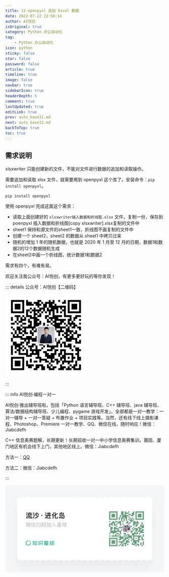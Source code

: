 ```yaml
---
title: 12-openpyxl 追加 Excel 数据
date: 2022-07-22 22:50:14
author: AI悦创
isOriginal: true
category: Python 办公自动化
tag:
    - Python 办公自动化
icon: python
sticky: false
star: false
password: false
article: true
timeline: true
image: false
navbar: true
sidebarIcon: true
headerDepth: 5
comment: true
lastUpdated: true
editLink: true
prev: auto_base11.md
next: auto_base13.md
backToTop: true
toc: true
---
```


## 需求说明

xlsxwriter 只能创建新的文件，不能对文件进行数据的追加和读取操作。

需要追加和读取 xlsx 文件，就需要用到 openpyxl 这个库了。安装命令：`pip install openpyxl`。

```cmd
pip install openpyxl
```

使用 openpyxl 完成这面这个需求：

- 读取上面创建好的 `xlsxwriter插入数据和折线图.xlsx` 文件，复制一份，保存到 poenpyxl 插入数据和折线图[copy xlsxwriter].xlsx复制的文件中
- sheet1 保持和源文件的sheet1一致，折线图不画复制的文件中
- 创建一个 sheet2，sheet2 的数据从 sheet1 中拷贝过来
- 随机的增加 1 年的随机数据，也就是 2020 年 1 月至 12 月的日期，数据1和数据2的12个数据随机生成
- 在sheet2中画一个折线图，统计数据1和数据2

需求有四个，有难有易。















欢迎关注我公众号：AI悦创，有更多更好玩的等你发现！

::: details 公众号：AI悦创【二维码】

![](/gzh.jpg)

:::

::: info AI悦创·编程一对一

AI悦创·推出辅导班啦，包括「Python 语言辅导班、C++ 辅导班、java 辅导班、算法/数据结构辅导班、少儿编程、pygame 游戏开发」，全部都是一对一教学：一对一辅导 + 一对一答疑 + 布置作业 + 项目实践等。当然，还有线下线上摄影课程、Photoshop、Premiere 一对一教学、QQ、微信在线，随时响应！微信：Jiabcdefh

C++ 信息奥赛题解，长期更新！长期招收一对一中小学信息奥赛集训，莆田、厦门地区有机会线下上门，其他地区线上。微信：Jiabcdefh

方法一：[QQ](http://wpa.qq.com/msgrd?v=3&uin=1432803776&site=qq&menu=yes)

方法二：微信：Jiabcdefh

:::

![](/zsxq.jpg)













